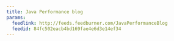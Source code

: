 ```yaml
---
title: Java Performance blog
params:
  feedlink: http://feeds.feedburner.com/JavaPerformanceBlog
  feedid: 84fc502eacb4bd169fae4e6d3e14ef34
---
```

